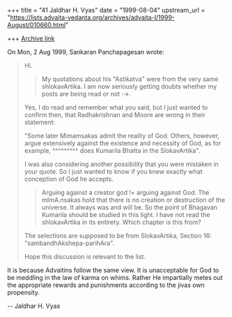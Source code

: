 +++
title = "41 Jaldhar H. Vyas"
date = "1999-08-04"
upstream_url = "https://lists.advaita-vedanta.org/archives/advaita-l/1999-August/010660.html"

+++
[Archive link](https://lists.advaita-vedanta.org/archives/advaita-l/1999-August/010660.html)

On Mon, 2 Aug 1999, Sankaran Panchapagesan wrote:

> Hi.
> > My quotations about his "Astikatva" were from the very same
> > shlokavArtika. I am now seriously getting doubts whether my posts are
> > being read or not :->.
>
> Yes, I do read and remember what you said, but I just wanted to confirm
> then, that Radhakrishnan and Moore are wrong in their statement:
>
> "Some later Mimamsakas admit the reality of God. Others, however, argue
> extensively against the existence and necessity of God, as for example,
>                         ^^^^^^^^^
> does Kumarila Bhatta in the SlokavArtika".
>
> I was also considering another possibility that you were mistaken in your
> quote. So I just wanted to know if you knew exactly what conception of God
> he accepts.
>
> > Arguing against a creator god != arguing against God. The mImA.nsakas
> > hold that there is no creation or destruction of the universe. It
> > always was and will be. So the point of Bhagavan Kumarila should be
> > studied in this light. I have not read the shlokavArtika in its
> > entirety. Which chapter is this from?
>
> The selections are supposed to be from SlokavArtika, Section 16:
> "sambandhAkshepa-parihAra".
>
> Hope this discussion is relevant to the list.
>

It is because Advaitins follow the same view.  It is unacceptable for God
to be meddling in the law of karma on whims.  Rather He impartially metes
out the appropriate rewards and punishments according to the jivas own
propensity.


-- Jaldhar H. Vyas <jaldhar at braincells.com>

